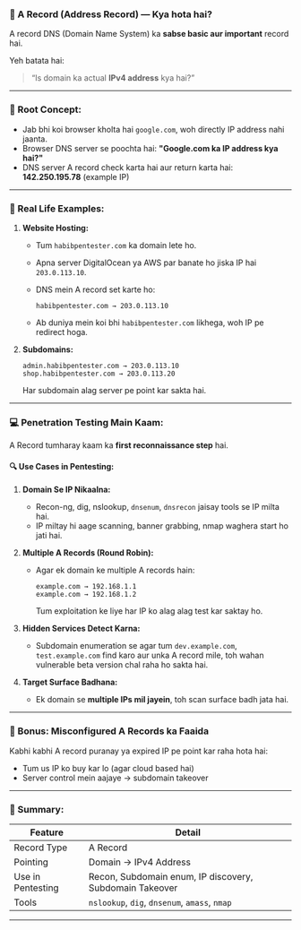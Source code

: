 ### 🔹 A Record (Address Record) — Kya hota hai?

A record DNS (Domain Name System) ka **sabse basic aur important** record hai.

Yeh batata hai:

> “Is domain ka actual **IPv4 address** kya hai?”

---

### 🧠 Root Concept:

* Jab bhi koi browser kholta hai `google.com`, woh directly IP address nahi jaanta.
* Browser DNS server se poochta hai:
  **"Google.com ka IP address kya hai?"**
* DNS server A record check karta hai aur return karta hai:
  **142.250.195.78** (example IP)

---

### 🧪 Real Life Examples:

1. **Website Hosting:**

   * Tum `habibpentester.com` ka domain lete ho.
   * Apna server DigitalOcean ya AWS par banate ho jiska IP hai `203.0.113.10`.
   * DNS mein A record set karte ho:

     ```
     habibpentester.com → 203.0.113.10
     ```
   * Ab duniya mein koi bhi `habibpentester.com` likhega, woh IP pe redirect hoga.

2. **Subdomains:**

   ```
   admin.habibpentester.com → 203.0.113.10
   shop.habibpentester.com → 203.0.113.20
   ```

   Har subdomain alag server pe point kar sakta hai.

---

### 💻 Penetration Testing Main Kaam:

A Record tumharay kaam ka **first reconnaissance step** hai.

#### 🔍 Use Cases in Pentesting:

1. **Domain Se IP Nikaalna:**

   * Recon-ng, dig, nslookup, `dnsenum`, `dnsrecon` jaisay tools se IP milta hai.
   * IP miltay hi aage scanning, banner grabbing, nmap waghera start ho jati hai.

2. **Multiple A Records (Round Robin):**

   * Agar ek domain ke multiple A records hain:

     ```
     example.com → 192.168.1.1
     example.com → 192.168.1.2
     ```

     Tum exploitation ke liye har IP ko alag alag test kar saktay ho.

3. **Hidden Services Detect Karna:**

   * Subdomain enumeration se agar tum `dev.example.com`, `test.example.com` find karo aur unka A record mile, toh wahan vulnerable beta version chal raha ho sakta hai.

4. **Target Surface Badhana:**

   * Ek domain se **multiple IPs mil jayein**, toh scan surface badh jata hai.

---

### 🔐 Bonus: Misconfigured A Records ka Faaida

Kabhi kabhi A record puranay ya expired IP pe point kar raha hota hai:

* Tum us IP ko buy kar lo (agar cloud based hai)
* Server control mein aajaye → subdomain takeover

---

### 📌 Summary:

| Feature           | Detail                                                  |
| ----------------- | ------------------------------------------------------- |
| Record Type       | A Record                                                |
| Pointing          | Domain → IPv4 Address                                   |
| Use in Pentesting | Recon, Subdomain enum, IP discovery, Subdomain Takeover |
| Tools             | `nslookup`, `dig`, `dnsenum`, `amass`, `nmap`           |

---
